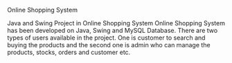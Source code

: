 Online Shopping System

Java and Swing Project in Online Shopping System Online Shopping System has been developed on Java, Swing and MySQL Database. There are two types of users available in the project. One is customer to search and buying the products and the second one is admin who can manage the products, stocks, orders and customer etc.
